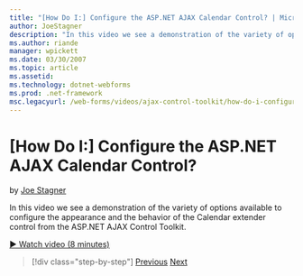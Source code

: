 ```yaml
---
title: "[How Do I:] Configure the ASP.NET AJAX Calendar Control? | Microsoft Docs"
author: JoeStagner
description: "In this video we see a demonstration of the variety of options available to configure the appearance and the behavior of the Calendar extender control from t..."
ms.author: riande
manager: wpickett
ms.date: 03/30/2007
ms.topic: article
ms.assetid: 
ms.technology: dotnet-webforms
ms.prod: .net-framework
msc.legacyurl: /web-forms/videos/ajax-control-toolkit/how-do-i-configure-the-aspnet-ajax-calendar-control
---
```

[How Do I:] Configure the ASP.NET AJAX Calendar Control?
====================
by [Joe Stagner](https://github.com/JoeStagner)

In this video we see a demonstration of the variety of options available to configure the appearance and the behavior of the Calendar extender control from the ASP.NET AJAX Control Toolkit.

[&#9654; Watch video (8 minutes)](https://channel9.msdn.com/Blogs/ASP-NET-Site-Videos/how-do-i-configure-the-aspnet-ajax-calendar-control)

>[!div class="step-by-step"]
[Previous](how-do-i-use-the-aspnet-ajax-autocomplete-control.md)
[Next](how-do-i-use-the-aspnet-ajax-dropdown-control.md)
